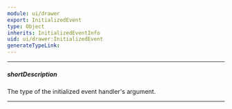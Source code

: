 ```yaml
---
module: ui/drawer
export: InitializedEvent
type: Object
inherits: InitializedEventInfo
uid: ui/drawer:InitializedEvent
generateTypeLink: 
---
```

---
##### shortDescription
The type of the initialized event handler's argument.

---
<!-- Description goes here -->